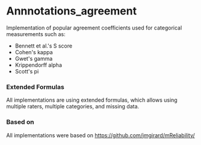 # Annnotations_agreement
Implementation of popular agreement coefficients used for categorical measurements such as:
- Bennett et al.'s S score
- Cohen's kappa
- Gwet's gamma
- Krippendorff alpha
- Scott's pi

### Extended Formulas
All implementations are using extended formulas, which allows using multiple raters, multiple categories, and missing data.

### Based on
All implementations were based on https://github.com/jmgirard/mReliability/


